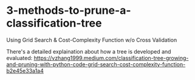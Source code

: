 # 3-methods-to-prune-a-classification-tree
Using Grid Search &amp; Cost-Complexity Function w/o Cross Validation

There's a detailed explaination about how a tree is developed and evaluated: https://vzhang1999.medium.com/classification-tree-growing-and-pruning-with-python-code-grid-search-cost-complexity-function-b2e45e33a1a4
